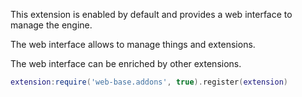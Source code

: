 
This extension is enabled by default and provides a web interface to manage the engine.

The web interface allows to manage things and extensions.

The web interface can be enriched by other extensions.

```Lua
extension:require('web-base.addons', true).register(extension)
```
